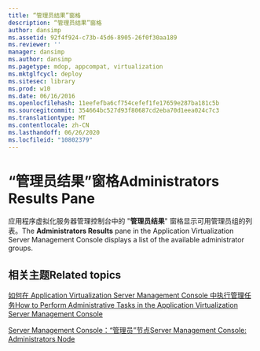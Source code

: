 ```yaml
---
title: “管理员结果”窗格
description: “管理员结果”窗格
author: dansimp
ms.assetid: 92f4f924-c73b-45d6-8905-26f0f30aa189
ms.reviewer: ''
manager: dansimp
ms.author: dansimp
ms.pagetype: mdop, appcompat, virtualization
ms.mktglfcycl: deploy
ms.sitesec: library
ms.prod: w10
ms.date: 06/16/2016
ms.openlocfilehash: 11eefefba6cf754cefef1fe17659e287ba181c5b
ms.sourcegitcommit: 354664bc527d93f80687cd2eba70d1eea024c7c3
ms.translationtype: MT
ms.contentlocale: zh-CN
ms.lasthandoff: 06/26/2020
ms.locfileid: "10802379"
---
```

# <span data-ttu-id="63e88-103">“管理员结果”窗格</span><span class="sxs-lookup"><span data-stu-id="63e88-103">Administrators Results Pane</span></span>


<span data-ttu-id="63e88-104">应用程序虚拟化服务器管理控制台中的 "**管理员结果**" 窗格显示可用管理员组的列表。</span><span class="sxs-lookup"><span data-stu-id="63e88-104">The **Administrators Results** pane in the Application Virtualization Server Management Console displays a list of the available administrator groups.</span></span>

## <span data-ttu-id="63e88-105">相关主题</span><span class="sxs-lookup"><span data-stu-id="63e88-105">Related topics</span></span>


[<span data-ttu-id="63e88-106">如何在 Application Virtualization Server Management Console 中执行管理任务</span><span class="sxs-lookup"><span data-stu-id="63e88-106">How to Perform Administrative Tasks in the Application Virtualization Server Management Console</span></span>](how-to-perform-administrative-tasks-in-the-application-virtualization-server-management-console.md)

[<span data-ttu-id="63e88-107">Server Management Console：“管理员”节点</span><span class="sxs-lookup"><span data-stu-id="63e88-107">Server Management Console: Administrators Node</span></span>](server-management-console-administrators-node.md)

 

 





